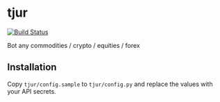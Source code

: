 # tjur
[![Build Status](https://travis-ci.org/80-am/tjur.svg?branch=master)](https://travis-ci.org/80-am/tjur)

Bot any commodities / crypto / equities / forex
## Installation
Copy `tjur/config.sample` to `tjur/config.py` and replace the values with your API secrets.
